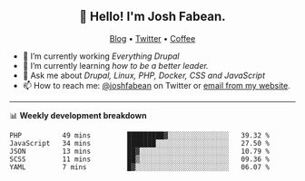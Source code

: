 <h2 align="center">👋 Hello! I'm Josh Fabean.</h2>
<p align="center">
  <a href="https://joshfabean.com">Blog</a> •
  <a href="https://twitter.com/fabean">Twitter</a> •
  <a href="https://www.buymeacoffee.com/LSxne6Yr4">Coffee</a>
</p>

- 🔭 I’m currently working *Everything Drupal*
- 🌱 I’m currently learning *how to be a better leader.*
- 💬 Ask me about *Drupal, Linux, PHP, Docker, CSS and JavaScript*
- 📫 How to reach me: [@joshfabean](https://twitter.com/joshfabean) on Twitter or [email from my website](https://joshfabean.com).

-------

📊 **Weekly development breakdown**
<!--START_SECTION:waka-->
```text
PHP          49 mins         █████████▓░░░░░░░░░░░░░░░   39.32 % 
JavaScript   34 mins         ███████░░░░░░░░░░░░░░░░░░   27.50 % 
JSON         13 mins         ██▓░░░░░░░░░░░░░░░░░░░░░░   10.79 % 
SCSS         11 mins         ██▒░░░░░░░░░░░░░░░░░░░░░░   09.36 % 
YAML         7 mins          █▓░░░░░░░░░░░░░░░░░░░░░░░   06.07 % 
```
<!--END_SECTION:waka-->

<!--
**fabean/fabean** is a ✨ _special_ ✨ repository because its `README.md` (this file) appears on your GitHub profile.

Here are some ideas to get you started:

- 🔭 I’m currently working on ...
- 🌱 I’m currently learning ...
- 👯 I’m looking to collaborate on ...
- 🤔 I’m looking for help with ...
- 💬 Ask me about ...
- 📫 How to reach me: ...
- 😄 Pronouns: ...
- ⚡ Fun fact: ...
-->
